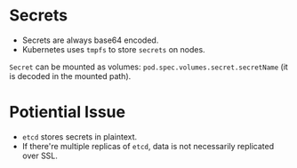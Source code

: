 # Secrets

* Secrets are always base64 encoded.
* Kubernetes uses `tmpfs` to store `secrets` on nodes.

`Secret` can be mounted as volumes: `pod.spec.volumes.secret.secretName` (it is decoded in the mounted path).


# Potiential Issue

* `etcd` stores secrets in plaintext.
* If there're multiple replicas of `etcd`, data is not necessarily replicated over SSL.
